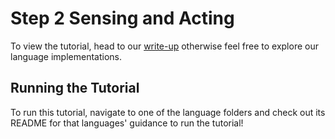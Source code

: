 # Step 2 Sensing and Acting

To view the tutorial,
head to our [write-up](https://docs.bow.software/tutorials/tutorials/basics/step-2-sensing-acting) otherwise feel
free to explore our language implementations.

## Running the Tutorial

To run this tutorial,
navigate to one of the language folders and check out its README for that languages' guidance to run the tutorial!
